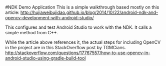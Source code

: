 #NDK Demo Application
This is a simple walkthrough based mostly on this article:
http://hujiaweibujidao.github.io/blog/2014/10/22/android-ndk-and-opencv-development-with-android-studio/

This configures and test Android Studio to work with the NDK. It calls a simple method from C++.

While the article above references it, the actual steps for including OpenCV in the project are
in this StackOverflow post by TGMCians. 
http://stackoverflow.com/questions/17767557/how-to-use-opencv-in-android-studio-using-gradle-build-tool

